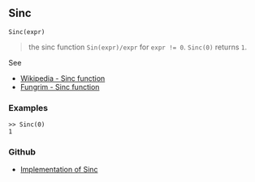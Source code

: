## Sinc

```
Sinc(expr)
```

> the sinc function `Sin(expr)/expr` for `expr != 0`. `Sinc(0)` returns `1`.
 
See
* [Wikipedia - Sinc function](https://en.wikipedia.org/wiki/Sinc_function)
* [Fungrim - Sinc function](http://fungrim.org/topic/Sinc_function/)

### Examples

```
>> Sinc(0)
1
```

### Github

* [Implementation of Sinc](https://github.com/axkr/symja_android_library/blob/master/symja_android_library/matheclipse-core/src/main/java/org/matheclipse/core/builtin/ExpTrigsFunctions.java#L2888) 
